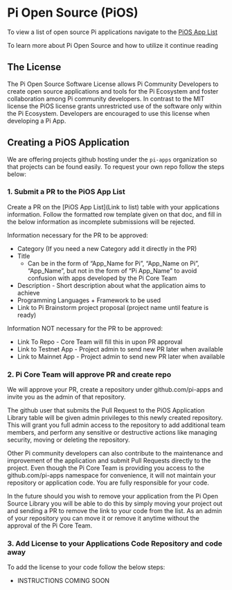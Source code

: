# Pi Open Source (PiOS)
To view a list of open source Pi applications navigate to the [PiOS App List](/PiOS_app_list.md) 

To learn more about Pi Open Source and how to utilize it continue reading

## The License
The Pi Open Source Software License allows Pi Community Developers to create open source applications and tools for the Pi Ecosystem and foster collaboration among Pi community developers. In contrast to the MIT license the PiOS license grants unrestricted use of the software only within the Pi Ecosystem. Developers are encouraged to use this license when developing a Pi App.

## Creating a PiOS Application 

We are offering projects github hosting under the `pi-apps` organization so that projects can be found easily. To request your own repo follow the steps below:

### 1. Submit a PR to the PiOS App List 
Create a PR on the [PiOS App List](Link to list) table with your applications information. Follow the formatted row template given on that doc, and fill in the below information as incomplete submissions will be rejected.  
  
Information necessary for the PR to be approved:
- Category (If you need a new Category add it directly in the PR)
- Title 
  - Can be in the form of “App_Name for Pi”, “App_Name on Pi”, “App_Name”, but not in the form of “Pi App_Name” 
  to avoid confusion with apps developed by the Pi Core Team
- Description - Short description about what the application aims to achieve
- Programming Languages + Framework to be used
- Link to Pi Brainstorm project proposal (project name until feature is ready)

Information NOT necessary for the PR to be approved:
- Link To Repo - Core Team will fill this in upon PR approval
- Link to Testnet App - Project admin to send new PR later when available
- Link to Mainnet App - Project admin to send new PR later when available  

### 2. Pi Core Team will approve PR and create repo
We will approve your PR, create a repository under github.com/pi-apps and invite you as the admin of that repository. 

The github user that submits the Pull Request to the PiOS Application Library table will be given admin privileges to this newly created repository. This will grant you full admin access to the repository to add additional team members, and perform any sensitive or destructive actions like managing security, moving or deleting the repository.  

Other Pi community developers can also contribute to the maintenance and improvement of the application and submit Pull Requests directly to the project. Even though the Pi Core Team is providing you access to the github.com/pi-apps namespace for convenience, it will not maintain your repository or application code. You are fully responsible for your code.

In the future should you wish to remove your application from the Pi Open Source Library you will be able to do this by simply moving your project out and sending a PR to remove the link to your code from the list. As an admin of your repository you can move it or remove it anytime without the approval of the Pi Core Team.    

### 3. Add License to your Applications Code Repository and code away
To add the license to your code follow the below steps:
- INSTRUCTIONS COMING SOON
